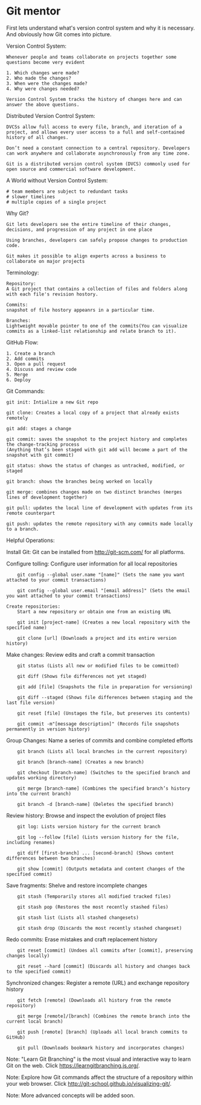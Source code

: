 # Git mentor

First lets understand what's version control system and why it is necessary. And obviously how Git comes into picture.

Version Control System:

    Whenever people and teams collaborate on projects together some questions become very evident
    
    1. Which changes were made?
    2. Who made the changes?
    3. When were the changes made?
    4. Why were changes needed?
    
    Version Control System tracks the history of changes here and can answer the above questions.
    

Distributed Version Control System:

    DVCSs allow full access to every file, branch, and iteration of a project, and allows every user access to a full and self-contained history of all changes.
    
    Don’t need a constant connection to a central repository. Developers can work anywhere and collaborate asynchronously from any time zone.
    
    Git is a distributed version control system (DVCS) commonly used for open source and commercial software development.

A World without Version Control System:

    # team members are subject to redundant tasks
    # slower timelines
    # multiple copies of a single project
   

Why Git?

    Git lets developers see the entire timeline of their changes, decisions, and progression of any project in one place
    
    Using branches, developers can safely propose changes to production code.
    
    Git makes it possible to align experts across a business to collaborate on major projects
    

Terminology:
    
    Repository:
    A Git project that contains a collection of files and folders along with each file's revision hostory.

    Commits:
    snapshot of file hostory appeanrs in a particular time.
    
    Branches:
    Lightweight movable pointer to one of the commits(You can visualize commits as a linked-list relationship and relate branch to it).
    
GitHub Flow:

    1. Create a branch
    2. Add commits
    3. Open a pull request
    4. Discuss and review code
    5. Merge
    6. Deploy
 
Git Commands:
    
    git init: Intialize a new Git repo
    
    git clone: Creates a local copy of a project that already exists remotely
    
    git add: stages a change
    
    git commit: saves the snapshot to the project history and completes the change-tracking process
    (Anything that’s been staged with git add will become a part of the snapshot with git commit)
    
    git status: shows the status of changes as untracked, modified, or staged
    
    git branch: shows the branches being worked on locally
    
    git merge: combines changes made on two distinct branches (merges lines of development together)
    
    git pull: updates the local line of development with updates from its remote counterpart
    
    git push: updates the remote repository with any commits made locally to a branch.
    
    
Helpful Operations:

   Install Git:
        Git can be installed from
        http://git-scm.com/ for all platforms.
        
   Configure tolling:
        Configure user information for all local repositories

        git config --global user.name "[name]" (Sets the name you want attached to your commit transactions)
    
        git config --global user.email "[email address]" (Sets the email you want attached to your commit transactions)

    Create repositories:
        Start a new repository or obtain one from an existing URL

        git init [project-name] (Creates a new local repository with the specified name)
        
        git clone [url] (Downloads a project and its entire version history)
       
   Make changes:
        Review edits and craft a commit transaction
    
        git status (Lists all new or modified files to be committed)

        git diff (Shows file differences not yet staged)
        
        git add [file] (Snapshots the file in preparation for versioning)
        
        git diff --staged (Shows file differences between staging and the last file version)
        
        git reset [file] (Unstages the file, but preserves its contents)
        
        git commit -m"[message description]" (Records file snapshots permanently in version history)
        
        
   Group Changes:
        Name a series of commits and combine completed efforts

        git branch (Lists all local branches in the current repository)
        
        git branch [branch-name] (Creates a new branch)
        
        git checkout [branch-name] (Switches to the specified branch and updates working directory)
        
        git merge [branch-name] (Combines the specified branch’s history into the current branch)
        
        git branch -d [branch-name] (Deletes the specified branch)
        
   Review history:
        Browse and inspect the evolution of project files
    
        git log: Lists version history for the current branch

        git log --follow [file] (Lists version history for the file, including renames)
        
        git diff [first-branch] ... [second-branch] (Shows content differences between two branches)
        
        git show [commit] (Outputs metadata and content changes of the specified commit)


   Save fragments:
        Shelve and restore incomplete changes

        git stash (Temporarily stores all modified tracked files)
        
        git stash pop (Restores the most recently stashed files)
        
        git stash list (Lists all stashed changesets)
        
        git stash drop (Discards the most recently stashed changeset)
        
   Redo commits:
        Erase mistakes and craft replacement history

        git reset [commit] (Undoes all commits after [commit], preserving changes locally)
        
        git reset --hard [commit] (Discards all history and changes back to the specified commit)
        
   
   Synchronized changes:
        Register a remote (URL) and exchange repository history

        git fetch [remote] (Downloads all history from the remote repository)
        
        git merge [remote]/[branch] (Combines the remote branch into the current local branch)
        
        git push [remote] [branch] (Uploads all local branch commits to GitHub)
        
        git pull (Downloads bookmark history and incorporates changes)
        
        
   Note: "Learn Git Branching" is the most visual and interactive way to learn Git on the web. Click https://learngitbranching.js.org/.
   
   Note: Explore how Git commands affect the structure of a repository within your web browser. Click http://git-school.github.io/visualizing-git/.
   
   Note: More advanced concepts will be added soon.